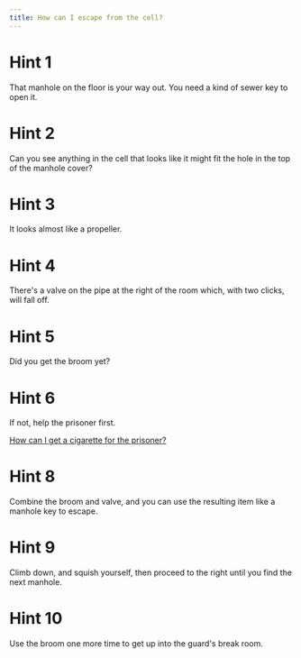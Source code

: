 ```yaml
---
title: How can I escape from the cell?
---
```

# Hint 1
That manhole on the floor is your way out. You need a kind of sewer key to open it.

# Hint 2
Can you see anything in the cell that looks like it might fit the hole in the top of the manhole cover?

# Hint 3
It looks almost like a propeller.

# Hint 4
There's a valve on the pipe at the right of the room which, with two clicks, will fall off.

# Hint 5
Did you get the broom yet?

# Hint 6
If not, help the prisoner first.

[How can I get a cigarette for the prisoner?](/00238/00240/index.md)


# Hint 8
Combine the broom and valve, and you can use the resulting item like a manhole key to escape.

# Hint 9
Climb down, and squish yourself, then proceed to the right until you find the next manhole.

# Hint 10
Use the broom one more time to get up into the guard's break room.

